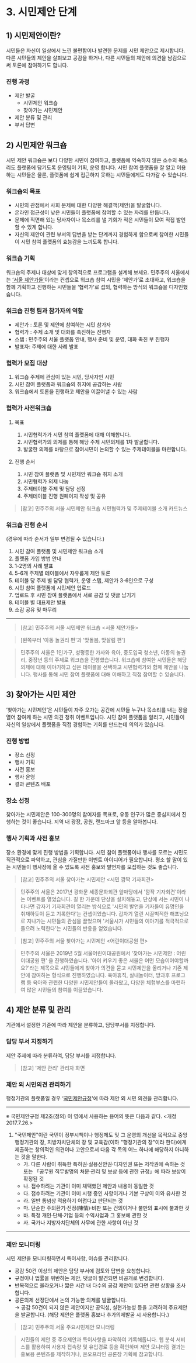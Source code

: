 # 3. 시민제안 단계

## 1) 시민제안이란?

시민들은 자신이 일상에서 느낀 불편함이나 발견한 문제를 시민 제안으로 제시합니다. 다른 시민들의 제안을 살펴보고 공감을 하거나, 다른 시민들의 제안에 의견을 남김으로써 토론에 참여하기도 합니다.

### 진행 과정

- 제안 발굴
  - 시민제안 워크숍
  - 찾아가는 시민제안
- 제안 분류 및 관리
- 부서 답변

## 2) 시민제안 워크숍

시민 제안 워크숍은 보다 다양한 시민이 참여하고, 플랫폼에 익숙하지 않은 소수의 목소리도 플랫폼에 담기도록 운영팀이 기획, 운영 합니다. 시민 참여 플랫폼을 잘 알고 이용하는 시민들은 물론, 플랫폼에 쉽게 접근하지 못하는 시민들에게도 다가갈 수 있습니다.

### 워크숍의 목표

- 시민의 관점에서 사회 문제에 대한 다양한 해결책(제안)을 발굴합니다.
- 온라인 접근성이 낮은 시민들이 플랫폼에 참여할 수 있는 자리를 만듭니다.
- 문제에 직면해 있는 당사자이나 목소리를 낼 기회가 적은 시민들이 모여 직접 발언할 수 있게 합니다.
- 자신의 제안이 관련 부서의 답변을 받는 단계까지 경험하게 함으로써 참여한 시민들이 시민 참여 플랫폼의 효능감을 느끼도록 합니다.

### 워크숍 기획

워크숍의 주제나 대상에 맞게 창의적으로 프로그램을 설계해 보세요. 민주주의 서울에서는 [‘서울 제안가들’](https://medium.com/parti-xyz-developers/%EB%AF%BC%EC%A3%BC%EC%A3%BC%EC%9D%98-%EC%84%9C%EC%9A%B8-%EC%9A%B0%EB%A6%AC%EA%B0%80-%EC%95%84%EC%9D%B4%EB%A5%BC-%EB%8D%94-%EB%82%B3%EC%A7%80-%EC%95%8A%EB%8A%94-%EC%9D%B4%EC%9C%A0-%EC%84%9C%EC%9A%B8-%EC%A0%9C%EC%95%88%EA%B0%80%EB%93%A4-%EC%9C%A1%EC%95%84-%ED%8E%B8-42b4668da428)이라는 컨셉으로 워크숍 참여 시민을 ‘제안가’로 초대하고, 워크숍을 함께 기획하고 진행하는 시민들을 ‘협력가'로 섭외, 협력하는 방식의 워크숍을 디자인했습니다.

### 워크숍 진행 팀과 참가자의 역할

- 제안가 : 토론 및 제안에 참여하는 시민 참가자
- 협력가 : 주제 소개 및 대화를 촉진하는 진행자
- 스탭 : 민주주의 서울 플랫폼 안내, 행사 준비 및 운영, 대화 촉진 부 진행자
- 발표자: 주제에 대한 사례 발표

### 협력가 모집 대상

1. 워크숍 주제에 관심이 있는 시민, 당사자인 시민
2. 시민 참여 플랫폼과 워크숍의 취지에 공감하는 사람
3. 워크숍에서 토론을 진행하고 제안을 이끌어낼 수 있는 사람

### 협력가 사전워크숍

1.  목표

    1. 시민협력가가 시민 참여 플랫폼에 대해 이해합니다.
    1. 시민협력가의 의제를 통해 해당 주제 시민의제를 1차 발굴합니다.
    1. 발굴한 의제를 바탕으로 참여시민이 논의할 수 있는 주제테이블을 마련합니다.

1.  진행 순서

    1.  시민 참여 플랫폼 및 시민제안 워크숍 취지 소개
    1.  시민협력가 의제 나눔
    1.  주제테이블 주제 및 담당 선정
    1.  주제테이블 진행 원페이지 작성 및 공유

> [참고] 민주주의 서울 시민제안 워크숍 시민협력가 및 주제테이블 소개 카드뉴스

### 워크숍 진행 순서

(경우에 따라 순서가 일부 변경될 수 있습니다.)

1.  시민 참여 플랫폼 및 시민제안 워크숍 소개
1.  플랫폼 가입 방법 안내
1.  1-2명의 사례 발표
1.  5-6개 주제별 테이블에서 자유롭게 제안 토론
1.  테이블 당 주제 별 담당 협력가, 운영 스탭, 제안가 3-6인으로 구성
1.  시민 참여 플랫폼에 시민제안 업로드
1.  업로드 후 시민 참여 플랫폼에서 서로 공감 및 댓글 남기기
1.  테이블 별 대표제안 발표
1.  소감 공유 및 마무리

---

> [참고] 민주주의 서울 시민제안 워크숍 <서울 제안가들>

> [왼쪽부터 '아동 놀권리 편'과 '맞돌봄, 맞살림 편']

> 민주주의 서울은 1인가구, 성평등한 가사와 육아, 중도입국 청소년, 아동의 놀권리, 중장년 등의 주제로 워크숍을 진행했습니다. 워크숍에 참여한 시민들은 해당의제에 대해 이야기하고 싶은 테이블을 선택하고 시민협력가와 함께 제안을 나눕니다. 행사를 통해 시민 참여 플랫폼에 대해 이해하고 직접 참여할 수 있습니다.

## 3) 찾아가는 시민 제안

‘찾아가는 시민제안’은 시민들이 자주 오가는 공간에 시민들 누구나 목소리를 내는 장을 열어 참여케 하는 시민 의견 청취 이벤트입니다. 시민 참여 플랫폼을 알리고, 시민들이 자신의 일상에서 플랫폼을 직접 경험하는 기회를 만드는데 의의가 있습니다.

### 진행 방법

- 장소 선정
- 행사 기획
- 사전 홍보
- 행사 운영
- 결과 콘텐츠 배포

### 장소 선정

찾아가는 시민제안은 100-300명의 참여자를 목표로, 유동 인구가 많은 중심지에서 진행하는 것이 좋습니다. 지역 내 광장, 공원, 랜드마크 앞 등을 알아봅니다.

### 행사 기획과 사전 홍보

장소 환경에 맞게 진행 방법을 기획합니다. 시민 참여 플랫폼이나 행사를 모르는 시민도 직관적으로 파악하고, 관심을 가질만한 이벤트 아이디어가 필요합니다. 평소 할 말이 있는 시민들이 행사장에 올 수 있도록 사전 홍보와 발언자를 모집하는 것도 좋습니다.

> [참고] 민주주의 서울 찾아가는 시민제안 <시민 깜짝 기자회견>

> 민주주의 서울은 2017년 광화문 세종문화회관 앞마당에서 '깜작 기자회견'이라는 이벤트를 열었습니다. 길 한 가운데 단상을 설치해놓고, 단상에 서는 시민이 나타나면 갑자기 기자회견이 열리는 방식으로 '시민의 발언을 기자들이 유명인을 취재하듯이 듣고 기록한다'는 컨셉이었습니다. 갑자기 열린 시끌벅적한 해프닝으로 지나가는 시민들의 관심을 끌었으며 '서울시가 시민들의 이야기를 적극적으로 들으려 노력한다'는 시민들의 반응을 얻었습니다.

> [참고] 민주주의 서울 찾아가는 시민제안 <어린이대공원 편>

> 민주주의 서울은 2019년 5월 서울어린이대공원에서 '찾아가는 시민제안 : 어린이대공원 편' 을 진행하였습니다. '아이 키우기 좋은 서울은 어떤 모습이어야할까요?'라는 제목으로 시민들에게 찾아가 의견을 묻고 시민제안을 올리거나 기존 제안에 참여하는 형식으로 진행하였습니다. 육아휴직, 실내놀이터, 방과후 프로그램 등 육아와 관련한 다양한 시민제안들이 올라왔고, 다양한 체험부스를 마련하여 많은 시민들의 참여를 이끌었습니다.

## 4) 제안 분류 및 관리

기관에서 설정한 기준에 따라 제안을 분류하고, 담당부서를 지정합니다.

### 담당 부서 지정하기

제안 주제에 따라 분류하여, 담당 부서를 지정합니다.

> [참고] '제안 관리' 관리자 화면

### 제안 외 시민의견 관리하기

행정기관의 플랫폼일 경우 ‘[국민제안규정](http://www.law.go.kr/lsInfoP.do?lsiSeq=195586&ancYd=20170726&ancNo=28211&efYd=20170726&nwJoYnInfo=Y&efGubun=Y&chrClsCd=010202#0000)'에 따라 제안 외 시민 의견을 관리합니다.

---

※ 국민제안규정
제2조(정의) 이 영에서 사용하는 용어의 뜻은 다음과 같다. <개정 2017.7.26.>

1.  "국민제안"이란 국민이 정부시책이나 행정제도 및 그 운영의 개선을 목적으로 중앙행정기관의 장, 지방자치단체의 장 및 교육감(이하 "행정기관의 장"이라 한다)에게 제출하는 창의적인 의견이나 고안으로서 다음 각 목의 어느 하나에 해당하지 아니하는 것을 말한다.
    - 가. 다른 사람이 취득한 특허권·실용신안권·디자인권 또는 저작권에 속하는 것 또는 「공무원 직무발명의 처분·관리 및 보상 등에 관한 규정」에 따라 보상이 확정된 것
    - 나. 접수하려는 기관이 이미 채택했던 제안과 내용이 동일한 것
    - 다. 접수하려는 기관이 이미 시행 중인 사항이거나 기본 구상이 이와 유사한 것
    - 라. 일반 통념상 적용하기 어렵다고 판단되는 것
    - 마. 단순한 주의환기·진정(陳情)·비판 또는 건의이거나 불만의 표시에 불과한 것
    - 바. 특정 개인·단체·기업 등의 수익사업과 그 홍보에 관한 것
    - 사. 국가나 지방자치단체의 사무에 관한 사항이 아닌 것

---

### 제안 모니터링

시민 제안을 모니터링하면서 특이사항, 이슈를 관리합니다.

- 공감 50건 이상의 제안은 담당 부서에 검토와 답변을 요청합니다.
- 규정이나 법률을 위반하는 제안, 댓글이 발견되면 비공개로 변경합니다.
- 반복적으로 올라오거나 짧은 시간 내 다수의 공감 제안이 있다면 관련 상황을 조사합니다.
- 공론의제 선정단에서 논의 가능한 의제를 발굴합니다. \
  → 공감 50건이 되지 않은 제안이지만 공익성, 실현가능성 등을 고려하여 주요제안을 발굴합니다. (해당 제안은 플랫폼 홍보나 추가의제발굴 시 사용합니다.)

> [참고] 민주주의 서울 주요시민제안 모니터링

> 시민들의 제안 중 주요제안과 특이사항을 파악하여 기록해둡니다. 웹 분석 서비스를 활용하여 사용자 접속량 및 유입경로 등을 확인하며 제안 모니터링 결과는 홍보용 콘텐츠를 제작하거나, 온오프라인 공론장 기획에 참고합니다.
